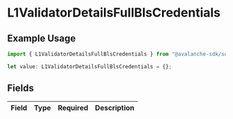 # L1ValidatorDetailsFullBlsCredentials

## Example Usage

```typescript
import { L1ValidatorDetailsFullBlsCredentials } from "@avalanche-sdk/sdk/data/models/components";

let value: L1ValidatorDetailsFullBlsCredentials = {};
```

## Fields

| Field       | Type        | Required    | Description |
| ----------- | ----------- | ----------- | ----------- |